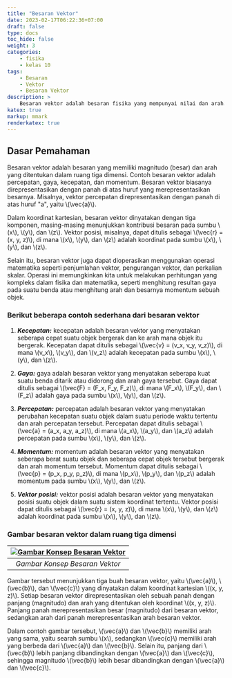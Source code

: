 ```yaml
---
title: "Besaran Vektor"
date: 2023-02-17T06:22:36+07:00
draft: false
type: docs
toc_hide: false
weight: 3
categories:
    - fisika
    - kelas 10
tags:
    - Besaran
    - Vektor
    - Besaran Vektor
description: >
    Besaran vektor adalah besaran fisika yang mempunyai nilai dan arah.
katex: true
markup: mmark
renderkatex: true
---
```


## Dasar Pemahaman

Besaran vektor adalah besaran yang memiliki magnitudo (besar) dan arah yang ditentukan dalam ruang tiga dimensi. Contoh besaran vektor adalah percepatan, gaya, kecepatan, dan momentum. Besaran vektor biasanya direpresentasikan dengan panah di atas huruf yang merepresentasikan besarnya. Misalnya, vektor percepatan direpresentasikan dengan panah di atas huruf "a", yaitu \\(\vec{a}\\).

Dalam koordinat kartesian, besaran vektor dinyatakan dengan tiga komponen, masing-masing menunjukkan kontribusi besaran pada sumbu \\(x\\), \\(y\\), dan \\(z\\). Vektor posisi, misalnya, dapat ditulis sebagai \\(\vec{r} = (x, y, z)\\), di mana \\(x\\), \\(y\\), dan \\(z\\) adalah koordinat pada sumbu \\(x\\), \\(y\\), dan \\(z\\).

Selain itu, besaran vektor juga dapat dioperasikan menggunakan operasi matematika seperti penjumlahan vektor, pengurangan vektor, dan perkalian skalar. Operasi ini memungkinkan kita untuk melakukan perhitungan yang kompleks dalam fisika dan matematika, seperti menghitung resultan gaya pada suatu benda atau menghitung arah dan besarnya momentum sebuah objek.

### Berikut beberapa contoh sederhana dari besaran vektor

1. ***Kecepatan:*** kecepatan adalah besaran vektor yang menyatakan seberapa cepat suatu objek bergerak dan ke arah mana objek itu bergerak. Kecepatan dapat ditulis sebagai \\(\vec{v} = (v_x, v_y, v_z)\\), di mana \\(v_x\\), \\(v_y\\), dan \\(v_z\\) adalah kecepatan pada sumbu \\(x\\), \\(y\\), dan \\(z\\).

2. ***Gaya:*** gaya adalah besaran vektor yang menyatakan seberapa kuat suatu benda ditarik atau didorong dan arah gaya tersebut. Gaya dapat ditulis sebagai \\(\vec{F} = (F_x, F_y, F_z)\\), di mana \\(F_x\\), \\(F_y\\), dan \\(F_z\\) adalah gaya pada sumbu \\(x\\), \\(y\\), dan \\(z\\).

3. ***Percepatan:*** percepatan adalah besaran vektor yang menyatakan perubahan kecepatan suatu objek dalam suatu periode waktu tertentu dan arah percepatan tersebut. Percepatan dapat ditulis sebagai \\(\vec{a} = (a_x, a_y, a_z)\\), di mana \\(a_x\\), \\(a_y\\), dan \\(a_z\\) adalah percepatan pada sumbu \\(x\\), \\(y\\), dan \\(z\\).

4. ***Momentum:*** momentum adalah besaran vektor yang menyatakan seberapa berat suatu objek dan seberapa cepat objek tersebut bergerak dan arah momentum tersebut. Momentum dapat ditulis sebagai \\(\vec{p} = (p_x, p_y, p_z)\\), di mana \\(p_x\\), \\(p_y\\), dan \\(p_z\\) adalah momentum pada sumbu \\(x\\), \\(y\\), dan \\(z\\).

5. ***Vektor posisi:*** vektor posisi adalah besaran vektor yang menyatakan posisi suatu objek dalam suatu sistem koordinat tertentu. Vektor posisi dapat ditulis sebagai \\(\vec{r} = (x, y, z)\\), di mana \\(x\\), \\(y\\), dan \\(z\\) adalah koordinat pada sumbu \\(x\\), \\(y\\), dan \\(z\\).

### Gambar besaran vektor dalam ruang tiga dimensi

|[![Gambar Konsep Besaran Vektor](/img/vektorabc.png "Gambar Konsep Besaran Vektor")](/img/vektorabc.png)|
|:--:|
|*Gambar Konsep Besaran Vektor*|

Gambar tersebut menunjukkan tiga buah besaran vektor, yaitu \\(\vec{a}\\), \\(\vec{b}\\), dan \\(\vec{c}\\) yang dinyatakan dalam koordinat kartesian \\((x, y, z)\\). Setiap besaran vektor direpresentasikan oleh sebuah panah dengan panjang (magnitudo) dan arah yang ditentukan oleh koordinat \\((x, y, z)\\). Panjang panah merepresentasikan besar (magnitudo) dari besaran vektor, sedangkan arah dari panah merepresentasikan arah besaran vektor.

Dalam contoh gambar tersebut, \\(\vec{a}\\) dan \\(\vec{b}\\) memiliki arah yang sama, yaitu searah sumbu \\(x\\), sedangkan \\(\vec{c}\\) memiliki arah yang berbeda dari \\(\vec{a}\\) dan \\(\vec{b}\\). Selain itu, panjang dari \\(\vec{b}\\) lebih panjang dibandingkan dengan \\(\vec{a}\\) dan \\(\vec{c}\\), sehingga magnitudo \\(\vec{b}\\) lebih besar dibandingkan dengan \\(\vec{a}\\) dan \\(\vec{c}\\).
